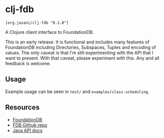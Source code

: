 # clj-fdb

    [org.jasani/clj-fdb "0.1.0"]

A Clojure client interface to FoundationDB.

This is an early release.  It is functional and includes many features
of FoundationDB including Directories, Subspaces, Tuples and encoding
of values.  The only caveat is that I'm still experimenting with the
API that I want to present.  With that caveat, please experiment with
this.  Any and all feedback is welcome.

## Usage

Example usage can be seen in `test/` and `examples/class-scheduling`.

## Resources

* [FoundationDB](https://www.foundationdb.org/)
* [FDB Github repo](https://www.github.com/apple/foundationdb/)
* [Java API docs](https://apple.github.io/foundationdb/javadoc/index.html)
